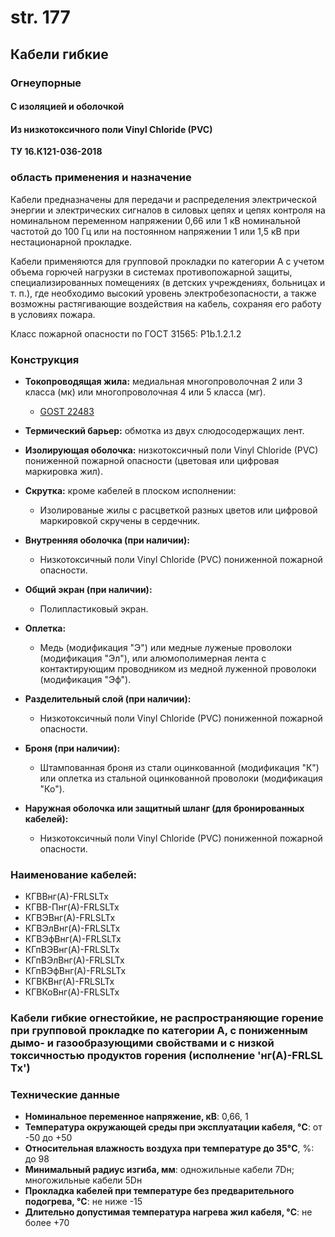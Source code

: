 # str. 177

## Кабели гибкие  
### Огнеупорные 
#### С изоляцией и оболочкой   
#### Из низкотоксичного поли Vinyl Chloride (PVC) 

**ТУ 16.К121-036-2018**

### область применения и назначение  

Кабели предназначены для передачи и распределения электрической энергии и электрических сигналов в силовых цепях и цепях контроля на номинальном переменном напряжении 0,66 или 1 кВ номинальной частотой до 100 Гц или на постоянном напряжении 1 или 1,5 кВ при нестационарной прокладке.

Кабели применяются для групповой прокладки по категории А с учетом объема горючей нагрузки в системах противопожарной защиты, специализированных помещениях (в детских учреждениях, больницах и т. п.), где необходимо высокий уровень электробезопасности, а также возможны растягивающие воздействия на кабель, сохраняя его работу в условиях пожара.

Класс пожарной опасности по ГОСТ 31565: P1b.1.2.1.2

### Конструкция   

* **Токопроводящая жила:** медиальная многопроволочная 2 или 3 класса (мк) или многопроволочная 4 или 5 класса (мг).  
   * [GOST 22483](https://www.gost.ru/gosts/22483.htm)

* **Термический барьер:** обмотка из двух слюдосодержащих лент.

* **Изолирующая оболочка:** низкотоксичный поли Vinyl Chloride (PVC) пониженной пожарной опасности (цветовая или цифровая маркировка жил).

* **Скрутка:** кроме кабелей в плоском исполнении:

    * Изолированые жилы с расцветкой разных цветов или цифровой маркировкой скручены в сердечник.

* **Внутренняя оболочка (при наличии):**
   * Низкотоксичный поли Vinyl Chloride (PVC) пониженной пожарной опасности.

* **Общий экран (при наличии):**
   * Полипластиковый экран.

* **Оплетка:**  
   * Медь (модификация "Э") или медные луженые проволоки (модификация "Эл"), или алюмополимерная лента с контактирующим проводником из медной луженной проволоки (модификация "Эф").

* **Разделительный слой (при наличии):**
   * Низкотоксичный поли Vinyl Chloride (PVC) пониженной пожарной опасности.

* **Броня (при наличии):**
   * Штампованная броня из стали оцинкованной (модификация "К") или оплетка из стальной оцинкованной проволоки (модификация "Ко").

* **Наружная оболочка или защитный шланг (для бронированных кабелей):**
   * Низкотоксичный поли Vinyl Chloride (PVC) пониженной пожарной опасности.

### Наименование кабелей:
- КГВВнг(А)-FRLSLTx
- КГВВ-Пнг(А)-FRLSLTx
- КГВЭВнг(А)-FRLSLTx
- КГВЭлВнг(А)-FRLSLTx
- КГВЭфВнг(А)-FRLSLTx
- КГпВЭВнг(А)-FRLSLTx
- КГпВЭлВнг(А)-FRLSLTx
- КГпВЭфВнг(А)-FRLSLTx
- КГВКВнг(А)-FRLSLTx
- КГВКоВнг(А)-FRLSLTx

### Кабели гибкие огнестойкие, не распространяющие горение при групповой прокладке по категории А, с пониженным дымо- и газообразующими свойствами и с низкой токсичностью продуктов горения (исполнение 'нг(А)-FRLSL Tx')

### Технические данные

* **Номинальное переменное напряжение, кВ**: 0,66, 1
* **Температура окружающей среды при эксплуатации кабеля, °C**: от -50 до +50
* **Относительная влажность воздуха при температуре до 35°C**, %: до 98
* **Минимальный радиус изгиба, мм**: одножильные кабели 7Dн; многожильные кабели 5Dн
* **Прокладка кабелей при температуре без предварительного подогрева, °C**: не ниже -15
* **Длительно допустимая температура нагрева жил кабеля, °C**: не более +70